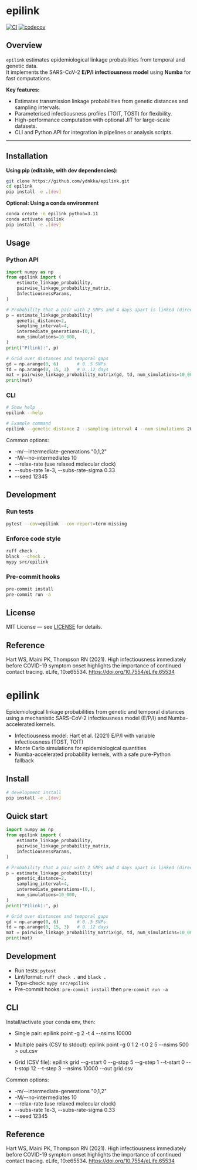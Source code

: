 # epilink

[![CI](https://github.com/ydnkka/epilink/actions/workflows/CI.yml/badge.svg)](https://github.com/ydnkka/epilink/actions/workflows/CI.yml)
[![codecov](https://codecov.io/gh/ydnkka/epilink/branch/master/graph/badge.svg?token=YOUR_CODECOV_TOKEN)](https://codecov.io/gh/ydnkka/epilink)

## Overview
`epilink` estimates epidemiological linkage probabilities from temporal and genetic data.  
It implements the SARS-CoV-2 **E/P/I infectiousness model** using **Numba** for fast computations.

**Key features:**

- Estimates transmission linkage probabilities from genetic distances and sampling intervals.
- Parameterised infectiousness profiles (TOIT, TOST) for flexibility.
- High-performance computation with optional JIT for large-scale datasets.
- CLI and Python API for integration in pipelines or analysis scripts.

---

## Installation

**Using pip (editable, with dev dependencies):**

```bash
git clone https://github.com/ydnkka/epilink.git
cd epilink
pip install -e .[dev]
````

**Optional: Using a conda environment**

```bash
conda create -n epilink python=3.11
conda activate epilink
pip install -e .[dev]
```

## Usage
### Python API
```python
import numpy as np
from epilink import (
    estimate_linkage_probability,
    pairwise_linkage_probability_matrix,
    InfectiousnessParams,
)

# Probability that a pair with 2 SNPs and 4 days apart is linked (directly, m=0)
p = estimate_linkage_probability(
    genetic_distance=2,
    sampling_interval=4,
    intermediate_generations=(0,),
    num_simulations=10_000,
)
print("P(link):", p)

# Grid over distances and temporal gaps
gd = np.arange(0, 6)       # 0..5 SNPs
td = np.arange(0, 15, 3)   # 0..12 days
mat = pairwise_linkage_probability_matrix(gd, td, num_simulations=10_000)
print(mat)
```

### CLI
```bash
# Show help
epilink --help

# Example command
epilink --genetic-distance 2 --sampling-interval 4 --num-simulations 200
```

Common options:
- -m/--intermediate-generations "0,1,2"
- -M/--no-intermediates 10
- --relax-rate (use relaxed molecular clock)
- --subs-rate 1e-3, --subs-rate-sigma 0.33
- --seed 12345

## Development

### Run tests
```bash
pytest --cov=epilink --cov-report=term-missing
```

### Enforce code style
```bash
ruff check .
black --check .
mypy src/epilink
```

### Pre-commit hooks
```bash
pre-commit install
pre-commit run -a
```

## License

MIT License — see [LICENSE](LICENSE) for details.


## Reference

Hart WS, Maini PK, Thompson RN (2021). High infectiousness immediately before COVID-19 symptom onset highlights the importance of continued contact tracing. eLife, 10:e65534. https://doi.org/10.7554/eLife.65534




# epilink

Epidemiological linkage probabilities from genetic and temporal distances using a mechanistic SARS-CoV-2 infectiousness model (E/P/I) and Numba-accelerated kernels.

- Infectiousness model: Hart et al. (2021) E/P/I with variable infectiousness (TOST, TOIT)
- Monte Carlo simulations for epidemiological quantities
- Numba-accelerated probability kernels, with a safe pure-Python fallback

## Install

```bash
# development install
pip install -e .[dev]
```

## Quick start

```python
import numpy as np
from epilink import (
    estimate_linkage_probability,
    pairwise_linkage_probability_matrix,
    InfectiousnessParams,
)

# Probability that a pair with 2 SNPs and 4 days apart is linked (directly, m=0)
p = estimate_linkage_probability(
    genetic_distance=2,
    sampling_interval=4,
    intermediate_generations=(0,),
    num_simulations=10_000,
)
print("P(link):", p)

# Grid over distances and temporal gaps
gd = np.arange(0, 6)       # 0..5 SNPs
td = np.arange(0, 15, 3)   # 0..12 days
mat = pairwise_linkage_probability_matrix(gd, td, num_simulations=10_000)
print(mat)
```

## Development

- Run tests: `pytest`
- Lint/format: `ruff check .` and `black .`
- Type-check: `mypy src/epilink`
- Pre-commit hooks: `pre-commit install` then `pre-commit run -a`

## CLI

Install/activate your conda env, then:

- Single pair:
  epilink point -g 2 -t 4 --nsims 10000

- Multiple pairs (CSV to stdout):
  epilink point -g 0 1 2 -t 0 2 5 --nsims 500 > out.csv

- Grid (CSV file):
  epilink grid --g-start 0 --g-stop 5 --g-step 1 --t-start 0 --t-stop 12 --t-step 3 --nsims 10000 --out grid.csv

Common options:
- -m/--intermediate-generations "0,1,2"
- -M/--no-intermediates 10
- --relax-rate (use relaxed molecular clock)
- --subs-rate 1e-3, --subs-rate-sigma 0.33
- --seed 12345

## Reference

Hart WS, Maini PK, Thompson RN (2021). High infectiousness immediately before COVID-19 symptom onset highlights the importance of continued contact tracing. eLife, 10:e65534. https://doi.org/10.7554/eLife.65534
